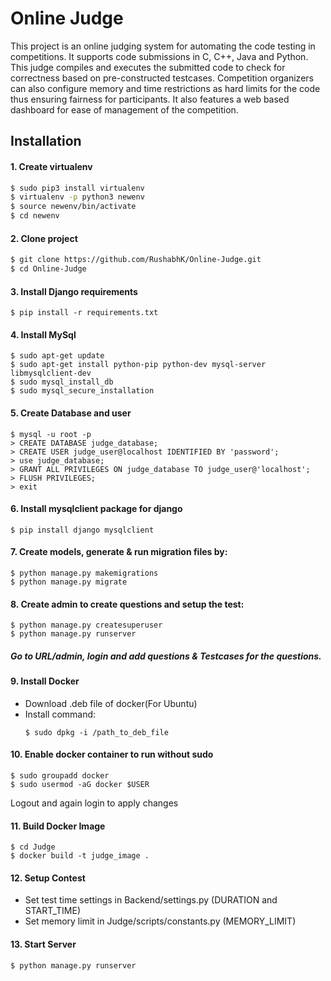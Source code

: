 # Online Judge

This project is an online judging system for automating the code testing in competitions. It supports code submissions in C, C++, Java and Python. This judge compiles and executes the submitted code to check for correctness based on pre-constructed testcases. Competition organizers can also configure memory and time restrictions as hard limits for the code thus ensuring fairness for participants. It also features a web based dashboard for ease of management of the competition.


## Installation 

#### 1. Create virtualenv

```sh
$ sudo pip3 install virtualenv
$ virtualenv -p python3 newenv
$ source newenv/bin/activate
$ cd newenv
```

#### 2. Clone project
```sh
$ git clone https://github.com/RushabhK/Online-Judge.git
$ cd Online-Judge
```

#### 3. Install Django requirements
```
$ pip install -r requirements.txt
```

#### 4. Install MySql
```
$ sudo apt-get update
$ sudo apt-get install python-pip python-dev mysql-server libmysqlclient-dev
$ sudo mysql_install_db
$ sudo mysql_secure_installation
```

#### 5. Create Database and user
```
$ mysql -u root -p
> CREATE DATABASE judge_database;	
> CREATE USER judge_user@localhost IDENTIFIED BY 'password';
> use judge_database;
> GRANT ALL PRIVILEGES ON judge_database TO judge_user@'localhost';
> FLUSH PRIVILEGES;
> exit
```

#### 6. Install mysqlclient package for django
```
$ pip install django mysqlclient
```

#### 7. Create models, generate & run migration files by:
```
$ python manage.py makemigrations
$ python manage.py migrate
```

#### 8. Create admin to create questions and setup the test:
```
$ python manage.py createsuperuser
$ python manage.py runserver
```
##### Go to URL/admin, login and add questions & Testcases for the questions.


#### 9. Install Docker
 - Download .deb file of docker(For Ubuntu)  
 - Install command:
    ```
    $ sudo dpkg -i /path_to_deb_file
    ```

#### 10. Enable docker container to run without sudo
```
$ sudo groupadd docker
$ sudo usermod -aG docker $USER
```
Logout and again login to apply changes

#### 11. Build Docker Image
```
$ cd Judge
$ docker build -t judge_image .
```

#### 12. Setup Contest
 - Set test time settings in Backend/settings.py (DURATION and START_TIME)  
 - Set memory limit in Judge/scripts/constants.py (MEMORY_LIMIT)

#### 13. Start Server
```
$ python manage.py runserver
```